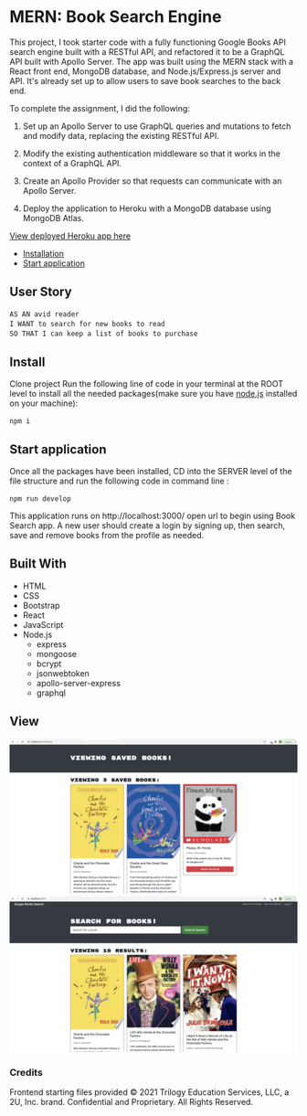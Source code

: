 # MERN: Book Search Engine

This project, I took starter code with a fully functioning Google Books API search engine built with a RESTful API, and refactored it to be a GraphQL API built with Apollo Server. The app was built using the MERN stack with a React front end, MongoDB database, and Node.js/Express.js server and API. It's already set up to allow users to save book searches to the back end. 

To complete the assignment, I did the following:

1. Set up an Apollo Server to use GraphQL queries and mutations to fetch and modify data, replacing the existing RESTful API.

2. Modify the existing authentication middleware so that it works in the context of a GraphQL API.

3. Create an Apollo Provider so that requests can communicate with an Apollo Server.

4. Deploy the application to Heroku with a MongoDB database using MongoDB Atlas.

[View deployed Heroku app here](https://sheltered-harbor-06128.herokuapp.com/)
- [Installation](#install)
- [Start application](#start-application)


## User Story

```md
AS AN avid reader
I WANT to search for new books to read
SO THAT I can keep a list of books to purchase
```

## Install

Clone project
Run the following line of code in your terminal at the ROOT level to install all the needed packages(make sure you have [node.js](https://nodejs.org/en/download/) installed on your machine):

```
npm i
```

## Start application

Once all the packages have been installed, CD into the SERVER level of the file structure and run the following code in command line :

```
npm run develop
```

This application runs on http://localhost:3000/ open url to begin using Book Search app. A new user should create a login by signing up, then search, save and remove books from the profile as needed. 
## Built With

- HTML
- CSS
- Bootstrap
- React
- JavaScript
- Node.js
  - express
  - mongoose
  - bcrypt
  - jsonwebtoken
  - apollo-server-express
  - graphql

## View

![Shot-1](./images/saved-books.jpeg)
![Shot-2](./images/search-books.jpeg)

### Credits
Frontend starting files provided © 2021 Trilogy Education Services, LLC, a 2U, Inc. brand. Confidential and Proprietary. All Rights Reserved.

